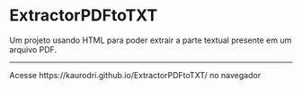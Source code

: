 # ExtractorPDFtoTXT

Um projeto usando HTML para poder extrair a parte textual presente em um arquivo PDF.
<hr>
Acesse https://kaurodri.github.io/ExtractorPDFtoTXT/ no navegador
